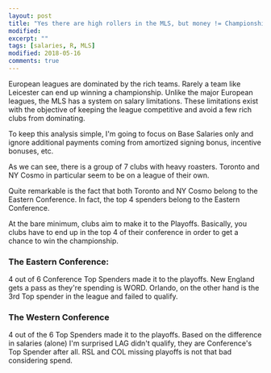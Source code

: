 ```yaml
---
layout: post
title: "Yes there are high rollers in the MLS, but money != Championships"
modified:
excerpt: ""
tags: [salaries, R, MLS]
modified: 2018-05-16
comments: true
---
```


European leagues are dominated by the rich teams. Rarely a team like Leicester can end up winning a championship. Unlike the major European leagues, the MLS has a system on salary limitations. These limitations exist with the objective of keeping the league competitive and avoid a few rich clubs from dominating. 

To keep this analysis simple, I'm going to focus on Base Salaries only and ignore additional payments coming from amortized signing bonus, incentive bonuses, etc.


As we can see, there is a group of 7 clubs with heavy roasters. Toronto and NY Cosmo in particular seem to be on a league of their own.


<PIC>

Quite remarkable is the fact that both Toronto and NY Cosmo belong to the Eastern Conference. In fact, the top 4 spenders belong to the Eastern Conference.  


At the bare minimum, clubs aim to make it to the Playoffs. Basically, you clubs have to end up in the top 4 of their conference in order to get a chance to win the championship.  


### The Eastern Conference:

4 out of 6 Conference Top Spenders made it to the playoffs. New England gets a pass as they're spending is WORD. Orlando, on the other hand is the 3rd Top spender in the league and failed to qualify.


### The Western Conference

4 out of the 6 Top Spenders made it to the playoffs. Based on the difference in salaries (alone) I'm surprised LAG didn't qualify, they are Conference's Top Spender after all. RSL and COL missing playoffs is not that bad considering spend.

 
 
 
